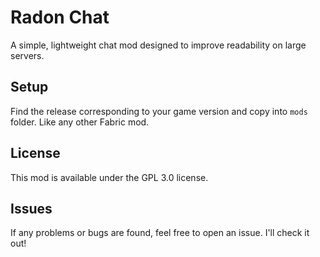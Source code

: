 # Radon Chat

A simple, lightweight chat mod designed to improve readability on large servers.

## Setup

Find the release corresponding to your game version and copy into `mods` folder. Like any other Fabric mod.

## License

This mod is available under the GPL 3.0 license.

## Issues

If any problems or bugs are found, feel free to open an issue. I'll check it out!
